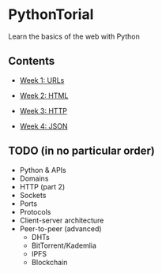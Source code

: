 # PythonTorial

Learn the basics of the web with Python


## Contents
- [Week 1: URLs](https://pythontorial.gmcruz.me/week1.html)

- [Week 2: HTML](https://pythontorial.gmcruz.me/week2.html)

- [Week 3: HTTP](https://pythontorial.gmcruz.me/week3.html)

- [Week 4: JSON](https://pythontorial.gmcruz.me/week4.html)

## TODO (in no particular order)
- Python & APIs
- Domains
- HTTP (part 2)
- Sockets
- Ports
- Protocols
- Client-server architecture
- Peer-to-peer (advanced)
    - DHTs
    - BitTorrent/Kademlia
    - IPFS
    - Blockchain
